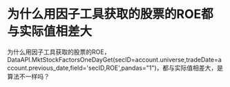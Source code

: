# 为什么用因子工具获取的股票的ROE都与实际值相差大

为什么用因子工具获取的股票的ROE，DataAPI.MktStockFactorsOneDayGet(secID=account.universe,tradeDate=account.previous_date,field='secID,ROE',pandas="1")，都与实际值相差大，是算法不一样吗？
